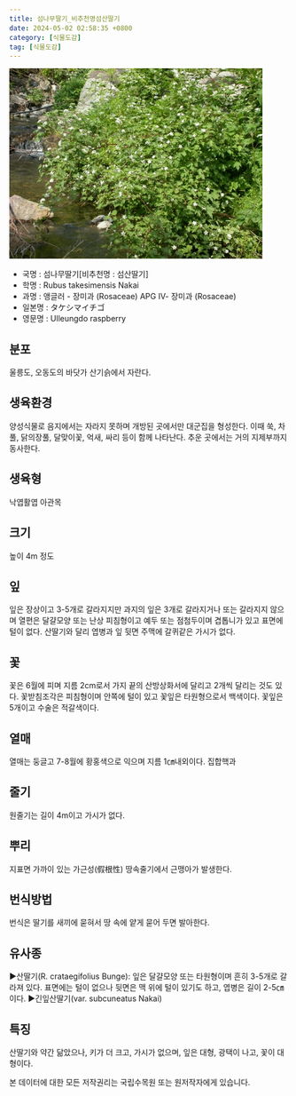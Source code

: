 ```yaml
---
title: 섬나무딸기_비추천명섬산딸기
date: 2024-05-02 02:58:35 +0800
category: [식물도감]
tag: [식물도감]
---
```




![섬나무딸기[비추천명 : 섬산딸기]](/assets/img/fileUpload/plants/basic/Rosaceae/Rubus/10751/10751_1_th2.JPG)
- 국명 : 섬나무딸기[비추천명 : 섬산딸기]
- 학명 : Rubus takesimensis Nakai
- 과명 : 앵글러 - 장미과 (Rosaceae) APG Ⅳ- 장미과 (Rosaceae)
- 일본명 : タケシマイチゴ
- 영문명 : Ulleungdo raspberry


## 분포
울릉도, 오동도의 바닷가 산기슭에서 자란다.
## 생육환경
양성식물로 음지에서는 자라지 못하며 개방된 곳에서만 대군집을 형성한다. 이때 쑥, 차풀, 닭의장풀, 달맞이꽃, 억새, 싸리 등이 함께 나타난다. 추운 곳에서는 거의 지제부까지 동사한다.
## 생육형
낙엽활엽 아관목
## 크기
높이 4m 정도
## 잎
잎은 장상이고 3-5개로 갈라지지만 과지의 잎은 3개로 갈라지거나 또는 갈라지지 않으며 열편은 달걀모양 또는 난상 피침형이고 예두 또는 점첨두이며 겹톱니가 있고 표면에 털이 없다. 산딸기와 달리 엽병과 잎 뒷면 주맥에 갈퀴같은 가시가 없다.
## 꽃
꽃은 6월에 피며 지름 2cm로서 가지 끝의 산방상화서에 달리고 2개씩 달리는 것도 있다. 꽃받침조각은 피침형이며 안쪽에 털이 있고 꽃잎은 타원형으로서 백색이다. 꽃잎은 5개이고 수술은 적갈색이다.
## 열매
열매는 둥글고 7-8월에 황홍색으로 익으며 지름 1㎝내외이다. 집합핵과
## 줄기
원줄기는 길이 4m이고 가시가 없다.
## 뿌리
지표면 가까이 있는 가근성(假根性) 땅속줄기에서 근맹아가 발생한다.
## 번식방법
번식은 딸기를 새끼에 묻혀서 땅 속에 얕게 묻어 두면 발아한다.
## 유사종
▶산딸기(R. crataegifolius Bunge): 잎은 달걀모양 또는 타원형이며 흔히 3-5개로 갈라져 있다. 표면에는 털이 없으나 뒷면은 맥 위에 털이 있기도 하고, 엽병은 길이 2-5㎝이다. 
▶긴잎산딸기(var. subcuneatus Nakai)
## 특징
산딸기와 약간 닮았으나, 키가 더 크고, 가시가 없으며, 잎은 대형, 광택이 나고, 꽃이 대형이다.






본 데이터에 대한 모든 저작권리는 국립수목원 또는 원저작자에게 있습니다.
